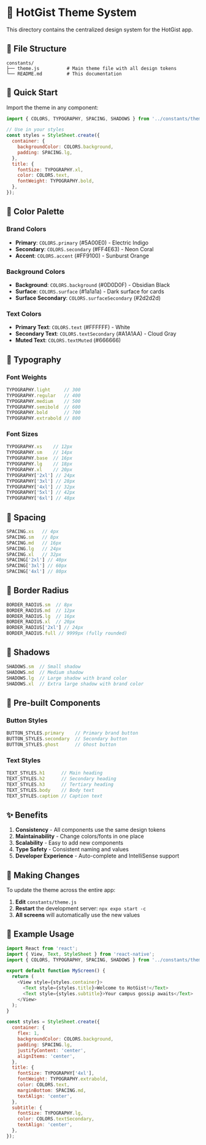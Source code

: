 # 🎨 HotGist Theme System

This directory contains the centralized design system for the HotGist app.

## 📁 File Structure

```
constants/
├── theme.js          # Main theme file with all design tokens
└── README.md         # This documentation
```

## 🚀 Quick Start

Import the theme in any component:

```javascript
import { COLORS, TYPOGRAPHY, SPACING, SHADOWS } from '../constants/theme';

// Use in your styles
const styles = StyleSheet.create({
  container: {
    backgroundColor: COLORS.background,
    padding: SPACING.lg,
  },
  title: {
    fontSize: TYPOGRAPHY.xl,
    color: COLORS.text,
    fontWeight: TYPOGRAPHY.bold,
  },
});
```

## 🎨 Color Palette

### Brand Colors
- **Primary**: `COLORS.primary` (#5A00E0) - Electric Indigo
- **Secondary**: `COLORS.secondary` (#FF4E63) - Neon Coral
- **Accent**: `COLORS.accent` (#FF9100) - Sunburst Orange

### Background Colors
- **Background**: `COLORS.background` (#0D0D0F) - Obsidian Black
- **Surface**: `COLORS.surface` (#1a1a1a) - Dark surface for cards
- **Surface Secondary**: `COLORS.surfaceSecondary` (#2d2d2d)

### Text Colors
- **Primary Text**: `COLORS.text` (#FFFFFF) - White
- **Secondary Text**: `COLORS.textSecondary` (#A1A1AA) - Cloud Gray
- **Muted Text**: `COLORS.textMuted` (#666666)

## 📝 Typography

### Font Weights
```javascript
TYPOGRAPHY.light     // 300
TYPOGRAPHY.regular   // 400
TYPOGRAPHY.medium    // 500
TYPOGRAPHY.semibold  // 600
TYPOGRAPHY.bold      // 700
TYPOGRAPHY.extrabold // 800
```

### Font Sizes
```javascript
TYPOGRAPHY.xs    // 12px
TYPOGRAPHY.sm    // 14px
TYPOGRAPHY.base  // 16px
TYPOGRAPHY.lg    // 18px
TYPOGRAPHY.xl    // 20px
TYPOGRAPHY['2xl'] // 24px
TYPOGRAPHY['3xl'] // 28px
TYPOGRAPHY['4xl'] // 32px
TYPOGRAPHY['5xl'] // 42px
TYPOGRAPHY['6xl'] // 48px
```

## 📏 Spacing

```javascript
SPACING.xs   // 4px
SPACING.sm   // 8px
SPACING.md   // 16px
SPACING.lg   // 24px
SPACING.xl   // 32px
SPACING['2xl'] // 40px
SPACING['3xl'] // 60px
SPACING['4xl'] // 80px
```

## 🔘 Border Radius

```javascript
BORDER_RADIUS.sm  // 8px
BORDER_RADIUS.md  // 12px
BORDER_RADIUS.lg  // 16px
BORDER_RADIUS.xl  // 20px
BORDER_RADIUS['2xl'] // 24px
BORDER_RADIUS.full // 9999px (fully rounded)
```

## 🌟 Shadows

```javascript
SHADOWS.sm  // Small shadow
SHADOWS.md  // Medium shadow
SHADOWS.lg  // Large shadow with brand color
SHADOWS.xl  // Extra large shadow with brand color
```

## 🎯 Pre-built Components

### Button Styles
```javascript
BUTTON_STYLES.primary    // Primary brand button
BUTTON_STYLES.secondary  // Secondary button
BUTTON_STYLES.ghost      // Ghost button
```

### Text Styles
```javascript
TEXT_STYLES.h1      // Main heading
TEXT_STYLES.h2      // Secondary heading
TEXT_STYLES.h3      // Tertiary heading
TEXT_STYLES.body    // Body text
TEXT_STYLES.caption // Caption text
```

## ✨ Benefits

1. **Consistency** - All components use the same design tokens
2. **Maintainability** - Change colors/fonts in one place
3. **Scalability** - Easy to add new components
4. **Type Safety** - Consistent naming and values
5. **Developer Experience** - Auto-complete and IntelliSense support

## 🔄 Making Changes

To update the theme across the entire app:

1. **Edit** `constants/theme.js`
2. **Restart** the development server: `npx expo start -c`
3. **All screens** will automatically use the new values

## 🚀 Example Usage

```javascript
import React from 'react';
import { View, Text, StyleSheet } from 'react-native';
import { COLORS, TYPOGRAPHY, SPACING, SHADOWS } from '../constants/theme';

export default function MyScreen() {
  return (
    <View style={styles.container}>
      <Text style={styles.title}>Welcome to HotGist!</Text>
      <Text style={styles.subtitle}>Your campus gossip awaits</Text>
    </View>
  );
}

const styles = StyleSheet.create({
  container: {
    flex: 1,
    backgroundColor: COLORS.background,
    padding: SPACING.lg,
    justifyContent: 'center',
    alignItems: 'center',
  },
  title: {
    fontSize: TYPOGRAPHY['4xl'],
    fontWeight: TYPOGRAPHY.extrabold,
    color: COLORS.text,
    marginBottom: SPACING.md,
    textAlign: 'center',
  },
  subtitle: {
    fontSize: TYPOGRAPHY.lg,
    color: COLORS.textSecondary,
    textAlign: 'center',
  },
});